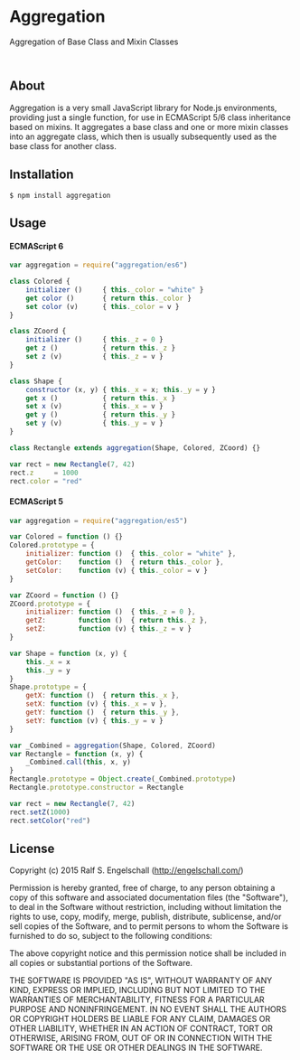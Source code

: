 
Aggregation
===========

Aggregation of Base Class and Mixin Classes

<p/>
<img src="https://nodei.co/npm/aggregation.png?downloads=true&stars=true" alt=""/>

<p/>
<img src="https://david-dm.org/rse/aggregation.png" alt=""/>

About
-----

Aggregation is a very small JavaScript library for Node.js environments,
providing just a single function, for use in ECMAScript 5/6 class
inheritance based on mixins. It aggregates a base class and one or
more mixin classes into an aggregate class, which then is usually
subsequently used as the base class for another class.

Installation
------------

```shell
$ npm install aggregation
```

Usage
-----

#### ECMAScript 6

```js
var aggregation = require("aggregation/es6")

class Colored {
    initializer ()     { this._color = "white" }
    get color ()       { return this._color }
    set color (v)      { this._color = v }
}

class ZCoord {
    initializer ()     { this._z = 0 }
    get z ()           { return this._z }
    set z (v)          { this._z = v }
}

class Shape {
    constructor (x, y) { this._x = x; this._y = y }
    get x ()           { return this._x }
    set x (v)          { this._x = v }
    get y ()           { return this._y }
    set y (v)          { this._y = v }
}

class Rectangle extends aggregation(Shape, Colored, ZCoord) {}

var rect = new Rectangle(7, 42)
rect.z     = 1000
rect.color = "red"
```

#### ECMAScript 5

```js
var aggregation = require("aggregation/es5")

var Colored = function () {}
Colored.prototype = {
    initializer: function ()  { this._color = "white" },
    getColor:    function ()  { return this._color },
    setColor:    function (v) { this._color = v }
}

var ZCoord = function () {}
ZCoord.prototype = {
    initializer: function ()  { this._z = 0 },
    getZ:        function ()  { return this._z },
    setZ:        function (v) { this._z = v }
}

var Shape = function (x, y) {
    this._x = x
    this._y = y
}
Shape.prototype = {
    getX: function ()  { return this._x },
    setX: function (v) { this._x = v },
    getY: function ()  { return this._y },
    setY: function (v) { this._y = v }
}

var _Combined = aggregation(Shape, Colored, ZCoord)
var Rectangle = function (x, y) {
    _Combined.call(this, x, y)
}
Rectangle.prototype = Object.create(_Combined.prototype)
Rectangle.prototype.constructor = Rectangle

var rect = new Rectangle(7, 42)
rect.setZ(1000)
rect.setColor("red")
```

License
-------

Copyright (c) 2015 Ralf S. Engelschall (http://engelschall.com/)

Permission is hereby granted, free of charge, to any person obtaining
a copy of this software and associated documentation files (the
"Software"), to deal in the Software without restriction, including
without limitation the rights to use, copy, modify, merge, publish,
distribute, sublicense, and/or sell copies of the Software, and to
permit persons to whom the Software is furnished to do so, subject to
the following conditions:

The above copyright notice and this permission notice shall be included
in all copies or substantial portions of the Software.

THE SOFTWARE IS PROVIDED "AS IS", WITHOUT WARRANTY OF ANY KIND,
EXPRESS OR IMPLIED, INCLUDING BUT NOT LIMITED TO THE WARRANTIES OF
MERCHANTABILITY, FITNESS FOR A PARTICULAR PURPOSE AND NONINFRINGEMENT.
IN NO EVENT SHALL THE AUTHORS OR COPYRIGHT HOLDERS BE LIABLE FOR ANY
CLAIM, DAMAGES OR OTHER LIABILITY, WHETHER IN AN ACTION OF CONTRACT,
TORT OR OTHERWISE, ARISING FROM, OUT OF OR IN CONNECTION WITH THE
SOFTWARE OR THE USE OR OTHER DEALINGS IN THE SOFTWARE.

